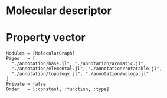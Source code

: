
# Molecular descriptor


# Property vector

```@autodocs
Modules = [MolecularGraph]
Pages   = [
  "./annotation/base.jl", "./annotation/aromatic.jl",
  "./annotation/elemental.jl", "./annotation/rotatable.jl",
  "./annotation/topology.jl", "./annotation/wclogp.jl"
]
Private = false
Order   = [:constant, :function, :type]
```
